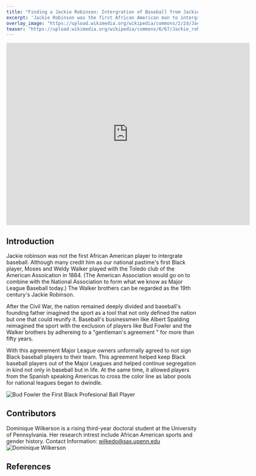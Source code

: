 ```yaml
---
title: "Finding a Jackie Robinson: Intergration of Baseball from Jackie Robinson to Hank Aaron"
excerpt: 'Jackie Robinson was the first African American man to intergrate Major League Baseball, but many tried before him and many came after him. He opened the door for many African American ballplayers, but the opening of this door came at both a personal and communal cost.'
overlay_image: "https://upload.wikimedia.org/wikipedia/commons/2/2d/Jackie_Robinson%2C_Brooklyn_Dodgers%2C_1954.jpg"
teaser: "https://upload.wikimedia.org/wikipedia/commons/6/67/Jackie_robinson_story.jpg"
---
```

<iframe src="https://www.exhibit.so/exhibits/dKMpblRlVtFVeiUT3JHB?embedded=true" width="640" height="480" allowfullscreen allow="autoplay" frameborder="0"></iframe>

## Introduction
Jackie robinson was not the first African American player to intergrate baseball. Although many credit him as our national pastime's first Black player, Moses and Weldy Walker played with the Toledo club of the American Assoication in 1884. (The American Association would go on to combine with the National Association to form what we know as Major League Baseball today.) The Walker brothers can be regarded as the 19th century's Jackie Robinson. 

After the Civil War, the nation remained deeply divided and baseball's founding father imagined the sport as a tool that not only defined the nation but one that could  reunify it. Baseball's businessmen like Albert Spalding reimagined the sport with the exclusion of players like Bud Fowler and the Walker brothers by adhereing to a "gentleman's agreement " for more than fifty years.

With this agreeement Major League owners unformally agreed to not  sign Black baseball players to their team. This agreement helped keep Black baseball players out of the Major Leagues and helped continue segregation in kind not only in baseball but in life. At the same time, it allowed players from the Spanish speaking Americas to cross the color line as labor pools for national leagues began to dwindle. 

![Bud Fowler the First Black Profesional Ball Player](https://upload.wikimedia.org/wikipedia/commons/9/96/Bud_Fowler.jpg) 

## Contributors 
  Dominique Wilkerson is a rising third-year doctoral student at the University of Pennsylvania. Her research intrest include African American sports and gender history.
  Contact Information: wilkedo@sas.upenn.edu 
  ![Dominique Wilkerson](https://upload.wikimedia.org/wikipedia/commons/8/8f/Fiori_di_Lavanda.jpg)
## References

[^1]: Here is a footnote example.
[^2]: Here is another footnote example.

